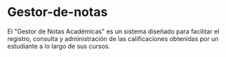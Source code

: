 # Gestor-de-notas
El "Gestor de Notas Académicas" es un sistema diseñado para facilitar el registro, consulta y administración de las calificaciones obtenidas por un estudiante a lo largo de sus cursos.
